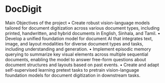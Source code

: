 # DocDigit

Main Objectives of the project 
• Create robust vision-language models tailored for document digitization across various document types, including
printed, handwritten, and hybrid documents in English, Sinhala, and Tamil.
• Develop a unified foundation model for document AI that integrates text, image, and layout modalities for diverse
document types and tasks, including understanding and generation.
• Implement episodic memory querying to summarize key visual elements across multiple sequential documents, enabling
the model to answer free-form questions about document structures and layouts based on past events.
• Create and adapt self-supervised learning pretext tasks to pretrain vision-language foundation models for document
digitization in downstream tasks.
